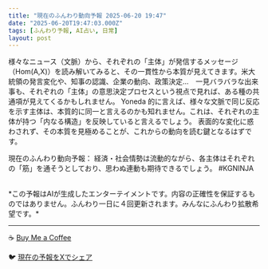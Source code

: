 ```yaml
---
title: "現在のふんわり動向予報 2025-06-20 19:47"
date: "2025-06-20T19:47:03.000Z"
tags: [ふんわり予報, AI占い, 日常]
layout: post
---
```


様々なニュース（文脈）から、それぞれの「主体」が発信するメッセージ（Hom(A,X)）を読み解いてみると、その一貫性から本質が見えてきます。米大統領の発言変化や、知事の認識、企業の動向、政策決定…　一見バラバラな出来事も、それぞれの「主体」の意思決定プロセスという視点で見れば、ある種の共通項が見えてくるかもしれません。  Yoneda 的に言えば、様々な文脈で同じ反応を示す主体は、本質的に同一と言えるのかも知れません。これは、それぞれの主体が持つ「内なる構造」を反映していると言えるでしょう。  表面的な変化に惑わされず、その本質を見極めることが、これからの動向を読む鍵となるはずです。


現在のふんわり動向予報：
経済・社会情勢は流動的ながら、各主体はそれぞれの「筋」を通そうとしており、思わぬ連動も期待できるでしょう。 #KGNINJA

<br>
*この予報はAIが生成したエンターテイメントです。内容の正確性を保証するものではありません。ふんわり一日に４回更新されます。みんなにふんわり拡散希望です。*

---
☕️ [Buy Me a Coffee](https://www.buymeacoffee.com/kgninja)

🐦 [現在の予報をXでシェア](https://twitter.com/intent/tweet?text=%E7%8F%BE%E5%9C%A8%E3%81%AE%E3%81%B5%E3%82%93%E3%82%8F%E3%82%8A%E4%BA%88%E5%A0%B1%3A%20%E3%80%8C%E6%A7%98%E3%80%85%E3%81%AA%E3%83%8B%E3%83%A5%E3%83%BC%E3%82%B9%EF%BC%88%E6%96%87%E8%84%88%EF%BC%89%E3%81%8B%E3%82%89%E3%80%81%E3%81%9D%E3%82%8C%E3%81%9E%E3%82%8C%E3%81%AE%E3%80%8C%E4%B8%BB%E4%BD%93%E3%80%8D%E3%81%8C%E7%99%BA%E4%BF%A1%E3%81%99%E3%82%8B%E3%83%A1%E3%83%83%E3%82%BB%E3%83%BC%E3%82%B8%EF%BC%88Hom(A%2CX)%EF%BC%89%E3%82%92%E8%AA%AD%E3%81%BF%E8%A7%A3%E3%81%84%E3%81%A6%E3%81%BF%E3%82%8B%E3%81%A8%E3%80%81%E3%81%9D%E3%81%AE%E4%B8%80%E8%B2%AB%E6%80%A7%E3%81%8B%E3%82%89%E6%9C%AC%E8%B3%AA%E3%81%8C%E8%A6%8B%E3%81%88%E3%81%A6%E3%81%8D%E3%81%BE%E3%81%99%E3%80%82%E3%80%8D%23KGNINJA%20%E7%B6%9A%E3%81%8D%E3%81%AF%E3%83%96%E3%83%AD%E3%82%B0%E3%81%A7%EF%BC%81%F0%9F%91%87&url=https%3A%2F%2Fkg-ninja.github.io%2FFunwariyoso%2F)
